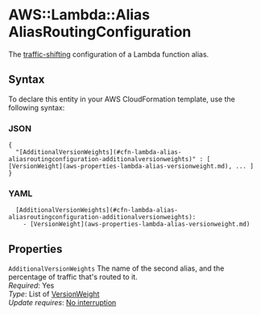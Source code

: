 # AWS::Lambda::Alias AliasRoutingConfiguration<a name="aws-properties-lambda-alias-aliasroutingconfiguration"></a>

The [traffic\-shifting](https://docs.aws.amazon.com/lambda/latest/dg/lambda-traffic-shifting-using-aliases.html) configuration of a Lambda function alias\.

## Syntax<a name="aws-properties-lambda-alias-aliasroutingconfiguration-syntax"></a>

To declare this entity in your AWS CloudFormation template, use the following syntax:

### JSON<a name="aws-properties-lambda-alias-aliasroutingconfiguration-syntax.json"></a>

```
{
  "[AdditionalVersionWeights](#cfn-lambda-alias-aliasroutingconfiguration-additionalversionweights)" : [ [VersionWeight](aws-properties-lambda-alias-versionweight.md), ... ]
}
```

### YAML<a name="aws-properties-lambda-alias-aliasroutingconfiguration-syntax.yaml"></a>

```
  [AdditionalVersionWeights](#cfn-lambda-alias-aliasroutingconfiguration-additionalversionweights): 
    - [VersionWeight](aws-properties-lambda-alias-versionweight.md)
```

## Properties<a name="aws-properties-lambda-alias-aliasroutingconfiguration-properties"></a>

`AdditionalVersionWeights`  <a name="cfn-lambda-alias-aliasroutingconfiguration-additionalversionweights"></a>
The name of the second alias, and the percentage of traffic that's routed to it\.  
*Required*: Yes  
*Type*: List of [VersionWeight](aws-properties-lambda-alias-versionweight.md)  
*Update requires*: [No interruption](https://docs.aws.amazon.com/AWSCloudFormation/latest/UserGuide/using-cfn-updating-stacks-update-behaviors.html#update-no-interrupt)